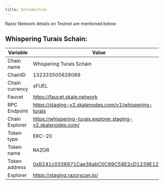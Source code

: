 ```yaml
---
title: Introduction
---
```


Razor Network details on Testnet are mentioned below:
## Whispering Turais Schain:


| Variable                       | Value                                                                                                                                                            |
| ------------------------------ | ---------------------------------------------------------------------------------------------------------------------------------------------------------------- |
| Chain name                     | Whispering Turais Schain                                                                                                                                                     |
| ChainID                        | 132333505628089                                                                                                                                                        |
| Chain currency                 | sFUEL                                                                                                                                                            |
| Faucet                         | https://faucet.skale.network                                                                                                                                     |
| RPC Endpoint                   | https://staging-v2.skalenodes.com/v1/whispering-turais                                                                                                        |
| Chain Explorer                 | https://whispering-turais.explorer.staging-v2.skalenodes.com/                                                                                                 |
| Token type                     | ERC-20                                                                                                                                                           |
| Token name                     | RAZOR                                                                                                                                                            |
| Token address                  | [0xB241c0338971Cae38abC0C89C58E2cD1239E1230](https://whispering-turais.explorer.staging-v2.skalenodes.com/address/0xB241c0338971Cae38abC0C89C58E2cD1239E1230) |
| Explorer                       | https://staging.razorscan.io/                                                                                                                                            |


<!-- ----
## Attractive Merope Schain:

| Variable                       | Value                                                                                                                                                            |
| ------------------------------ | ---------------------------------------------------------------------------------------------------------------------------------------------------------------- |
| Chain name                     | Whispering Turais Schain                                                                                                                                                     |
| ChainID                        | 1211818568165862                                                                                                                                                        |
| Chain currency                 | sFUEL                                                                                                                                                            |
| Faucet                         | https://faucet.skale.network                                                                                                                                     |
| RPC Endpoint                   | https://staging-v2.skalenodes.com/v1/attractive-merope                                                                                                        |
| Chain Explorer                 | https://attractive-merope.explorer.staging-v2.skalenodes.com/                                                                                                 | -->
